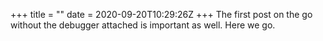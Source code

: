 +++
title = ""
date = 2020-09-20T10:29:26Z
+++
The first post on the go without the debugger attached is important as well. Here we go.


<!-- more -->